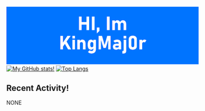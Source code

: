 [![Profile](https://raw.githubusercontent.com/kingmaj0r/KingMaj0r/master/index.png)](https://github.com/KingMaj0r)
<br>
[![My GitHub stats!](https://github-readme-stats.vercel.app/api?username=kingmaj0r&show_icons=true&theme=tokyonight)](https://github.com/KingMaj0r)
[![Top Langs](https://github-readme-stats.vercel.app/api/top-langs/?username=kingmaj0r&theme=tokyonight&layout=compact)](https://github.com/KingMaj0r)
<br>


## Recent Activity!
<!--START_SECTION:activity-->
NONE 
<!--END_SECTION:activity-->
